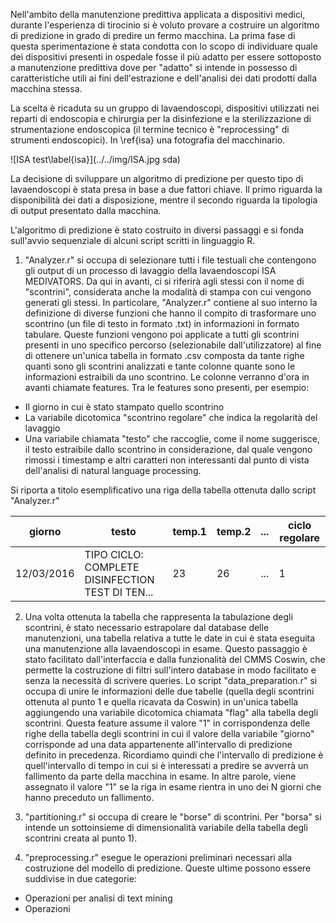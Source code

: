 
Nell'ambito della manutenzione predittiva applicata a dispositivi medici, durante l'esperienza di tirocinio si è voluto provare a costruire un algoritmo di predizione in grado di predire un fermo macchina. La prima fase di questa sperimentazione è stata condotta con lo scopo di individuare quale dei dispositivi presenti in ospedale fosse il più adatto per essere sottoposto a manutenzione predittiva dove per "adatto" si intende in possesso di caratteristiche utili ai fini dell'estrazione e dell'analisi dei dati prodotti dalla macchina stessa.

La scelta è ricaduta su un gruppo di lavaendoscopi,  dispositivi utilizzati nei reparti di endoscopia e chirurgia per la disinfezione e la sterilizzazione di strumentazione endoscopica (il termine tecnico è "reprocessing" di strumenti endoscopici). In \ref{isa} una fotografia del macchinario.

![ISA test\label{isa}](../../img/ISA.jpg sda)

La decisione di sviluppare un algoritmo di predizione per questo tipo di lavaendoscopi è stata presa in base a due fattori chiave. Il primo riguarda la disponibilità dei dati a disposizione, mentre il secondo riguarda la tipologia di output presentato dalla macchina.

L'algoritmo di predizione è stato costruito in diversi passaggi e si fonda sull'avvio sequenziale di alcuni script scritti in linguaggio R.

1) "Analyzer.r" si occupa di selezionare tutti i file testuali che contengono gli output di un processo di lavaggio della lavaendoscopi ISA MEDIVATORS. Da qui in avanti, ci si riferirà agli stessi con il nome di "scontrini", considerata anche la modalità di stampa con cui vengono generati gli stessi. In particolare, "Analyzer.r" contiene al suo interno la definizione di diverse funzioni che hanno il compito di trasformare uno scontrino (un file di testo in formato .txt) in informazioni in formato tabulare. Queste funzioni vengono poi applicate a tutti gli scontrini presenti in uno specifico percorso (selezionabile dall'utilizzatore) al fine di ottenere un'unica tabella in formato .csv composta da tante righe quanti sono gli scontrini analizzati e tante colonne quante sono le informazioni estraibili da uno scontrino. Le colonne verranno d'ora in avanti chiamate features. Tra le features sono presenti, per esempio:
  - Il giorno in cui è stato stampato quello scontrino
  - La variabile dicotomica "scontrino regolare" che indica la regolarità del lavaggio
  - Una variabile chiamata "testo" che raccoglie, come il nome suggerisce, il testo estraibile dallo scontrino in considerazione, dal quale vengono rimossi i timestamp e altri caratteri non interessanti dal punto di vista dell'analisi di natural language processing.

  Si riporta a titolo esemplificativo una riga della tabella ottenuta dallo script "Analyzer.r"

giorno|testo|temp.1|temp.2|...|ciclo regolare|
------|-----|------|------|---|--------------|
12/03/2016|TIPO CICLO: COMPLETE DISINFECTION TEST DI TEN...|23|26|...|1|

2) Una volta ottenuta la tabella che rappresenta la tabulazione degli scontrini, è stato necessario estrapolare dal database delle manutenzioni, una tabella relativa a tutte le date in cui è stata eseguita una manutenzione alla lavaendoscopi in esame. Questo passaggio è stato facilitato dall'interfaccia e dalla funzionalità del CMMS Coswin, che permette la costruzione di filtri sull'intero database in modo facilitato e senza la necessità di scrivere queries. Lo script "data_preparation.r" si occupa di unire le informazioni delle due tabelle (quella degli scontrini ottenuta al punto 1 e quella ricavata da Coswin) in un'unica tabella aggiungendo una variabile dicotomica chiamata "flag" alla tabella degli scontrini. Questa feature assume il valore "1" in corrispondenza delle righe della tabella degli scontrini in cui il valore della variabile "giorno" corrisponde ad una data appartenente all'intervallo di predizione definito in precedenza. Ricordiamo quindi che l'intervallo di predizione è quell'intervallo di tempo in cui si è interessati a predire se avverrà un fallimento da parte della macchina in esame. In altre parole, viene assegnato il valore "1" se la riga in esame rientra in uno dei N giorni che hanno preceduto un fallimento.

3) "partitioning.r" si occupa di creare le "borse" di scontrini. Per "borsa" si intende un sottoinsieme di dimensionalità variabile della tabella degli scontrini creata al punto 1).

4) "preprocessing.r" esegue le operazioni preliminari necessari alla costruzione del modello di predizione. Queste ultime possono essere suddivise in due categorie:
  - Operazioni per analisi di text mining
  - Operazioni
